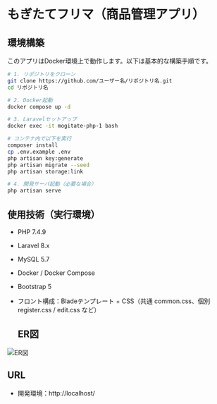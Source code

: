 # もぎたてフリマ（商品管理アプリ）

## 環境構築

このアプリはDocker環境上で動作します。以下は基本的な構築手順です。

```bash
# 1. リポジトリをクローン
git clone https://github.com/ユーザー名/リポジトリ名.git
cd リポジトリ名

# 2. Docker起動
docker compose up -d

# 3. Laravelセットアップ
docker exec -it mogitate-php-1 bash

# コンテナ内で以下を実行
composer install
cp .env.example .env
php artisan key:generate
php artisan migrate --seed
php artisan storage:link

# 4. 開発サーバ起動（必要な場合）
php artisan serve
```

## 使用技術（実行環境）

- PHP 7.4.9  
- Laravel 8.x  
- MySQL 5.7  
- Docker / Docker Compose  
- Bootstrap 5  
- フロント構成：Bladeテンプレート + CSS（共通 common.css、個別 register.css / edit.css など）

  ## ER図

![ER図](https://github.com/Kay-sep27/mogitate/blob/main/er-diagram.png?raw=true)

  ## URL
- 開発環境：http://localhost/